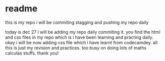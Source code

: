 # readme
this is my repo i will be commiting stagging and pushing my repo daily

today is dec 27 i will be adding my repo daily commiting it.
you find the html and css files in my repo which is i have been learning and practing daily.
okay i will be now adding css file which i have learnt from codecamdey.
all this is just my revision and practices.
too busy on doing lots of maths calculas stuffs.
thank you!

